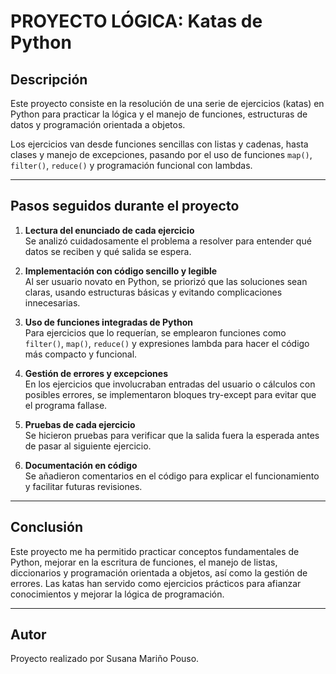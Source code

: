# PROYECTO LÓGICA: Katas de Python

## Descripción

Este proyecto consiste en la resolución de una serie de ejercicios (katas) en Python para practicar la lógica y el manejo de funciones, estructuras de datos y programación orientada a objetos.

Los ejercicios van desde funciones sencillas con listas y cadenas, hasta clases y manejo de excepciones, pasando por el uso de funciones `map()`, `filter()`, `reduce()` y programación funcional con lambdas.

---

## Pasos seguidos durante el proyecto

1. **Lectura del enunciado de cada ejercicio**  
   Se analizó cuidadosamente el problema a resolver para entender qué datos se reciben y qué salida se espera.

2. **Implementación con código sencillo y legible**  
   Al ser usuario novato en Python, se priorizó que las soluciones sean claras, usando estructuras básicas y evitando complicaciones innecesarias.

3. **Uso de funciones integradas de Python**  
   Para ejercicios que lo requerían, se emplearon funciones como `filter()`, `map()`, `reduce()` y expresiones lambda para hacer el código más compacto y funcional.

4. **Gestión de errores y excepciones**  
   En los ejercicios que involucraban entradas del usuario o cálculos con posibles errores, se implementaron bloques try-except para evitar que el programa fallase.

5. **Pruebas de cada ejercicio**  
   Se hicieron pruebas para verificar que la salida fuera la esperada antes de pasar al siguiente ejercicio.

6. **Documentación en código**  
   Se añadieron comentarios en el código para explicar el funcionamiento y facilitar futuras revisiones.

---

## Conclusión

Este proyecto me ha permitido practicar conceptos fundamentales de Python, mejorar en la escritura de funciones, el manejo de listas, diccionarios y programación orientada a objetos, así como la gestión de errores. Las katas han servido como ejercicios prácticos para afianzar conocimientos y mejorar la lógica de programación.

---

## Autor

Proyecto realizado por Susana Mariño Pouso.